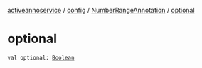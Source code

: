 [activeannoservice](../../index.md) / [config](../index.md) / [NumberRangeAnnotation](index.md) / [optional](./optional.md)

# optional

`val optional: `[`Boolean`](https://kotlinlang.org/api/latest/jvm/stdlib/kotlin/-boolean/index.html)